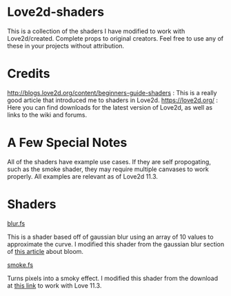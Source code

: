 # Love2d-shaders

This is a collection of the shaders I have modified to work with Love2d/created. Complete props to original creators. Feel free to use any of these in your projects without attribution.

# Credits

http://blogs.love2d.org/content/beginners-guide-shaders : This is a really good article that introduced me to shaders in Love2d.
https://love2d.org/ : Here you can find downloads for the latest version of Love2d, as well as links to the wiki and forums.

# A Few Special Notes
All of the shaders have example use cases. If they are self propogating, such as the smoke shader, they may require multiple canvases to work properly. All examples are relevant as of Love2d 11.3.

# Shaders

[blur.fs](https://github.com/HalflingHelper/Love2d-shaders/blob/master/blur.fs)

This is a shader based off of gaussian blur using an array of 10 values to approximate the curve.
I modified this shader from the gaussian blur section of [this article](https://learnopengl.com/Advanced-Lighting/Bloom) about bloom.

[smoke.fs](https://github.com/HalflingHelper/Love2d-shaders/blob/master/smoke.fs)

Turns pixels into a smoky effect.
I modified this shader from the download at [this link](https://love2d.org/forums/viewtopic.php?f=4&t=3733&p=167865#p167865) to work with Love 11.3.


